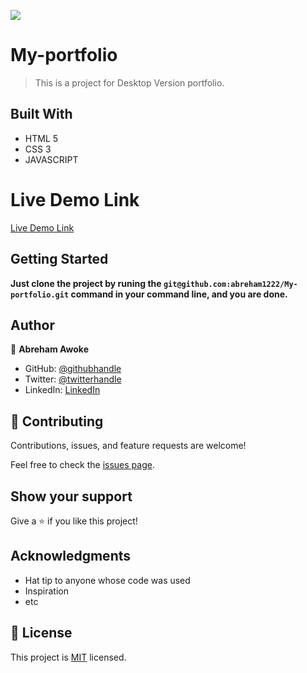 ![](https://img.shields.io/badge/Microverse-blueviolet)

# My-portfolio

> This is a project for Desktop Version portfolio.


## Built With

- HTML 5
- CSS 3
- JAVASCRIPT

# Live Demo Link

[Live Demo Link](https://abreham1222.github.io/Microverse-portfolio/)


## Getting Started

**Just clone the project by runing the `git@github.com:abreham1222/My-portfolio.git` command in your command line, and you are done.**


## Author

👤 **Abreham Awoke**

- GitHub: [@githubhandle](https://github.com/abreham1222)
- Twitter: [@twitterhandle](https://twitter.com/Abreham1222)
- LinkedIn: [LinkedIn](https://linkedin.com/in/abreham1222)

## 🤝 Contributing
Contributions, issues, and feature requests are welcome!

Feel free to check the [issues page](../../issues/).

## Show your support

Give a ⭐️ if you like this project!

## Acknowledgments

- Hat tip to anyone whose code was used
- Inspiration
- etc

## 📝 License

This project is [MIT](./MIT.md) licensed.